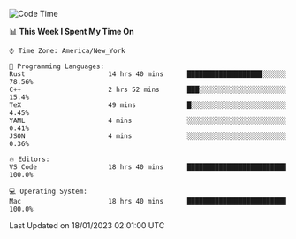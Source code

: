 <!--START_SECTION:waka-->
![Code Time](http://img.shields.io/badge/Code%20Time-55%20hrs%2030%20mins-blue)

📊 **This Week I Spent My Time On** 

```text
⌚︎ Time Zone: America/New_York

💬 Programming Languages: 
Rust                     14 hrs 40 mins      ███████████████████░░░░░░   78.56% 
C++                      2 hrs 52 mins       ███░░░░░░░░░░░░░░░░░░░░░░   15.4% 
TeX                      49 mins             █░░░░░░░░░░░░░░░░░░░░░░░░   4.45% 
YAML                     4 mins              ░░░░░░░░░░░░░░░░░░░░░░░░░   0.41% 
JSON                     4 mins              ░░░░░░░░░░░░░░░░░░░░░░░░░   0.36%

🔥 Editors: 
VS Code                  18 hrs 40 mins      █████████████████████████   100.0%

💻 Operating System: 
Mac                      18 hrs 40 mins      █████████████████████████   100.0%

```


 Last Updated on 18/01/2023 02:01:00 UTC
<!--END_SECTION:waka-->
